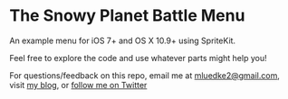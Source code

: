 The Snowy Planet Battle Menu
============================

An example menu for iOS 7+ and OS X 10.9+ using SpriteKit.

Feel free to explore the code and use whatever parts might help you!

For questions/feedback on this repo, email me at mluedke2@gmail.com, visit [my blog](http://www.mattluedke.com), or [follow me on Twitter](https://twitter.com/matt_luedke)
